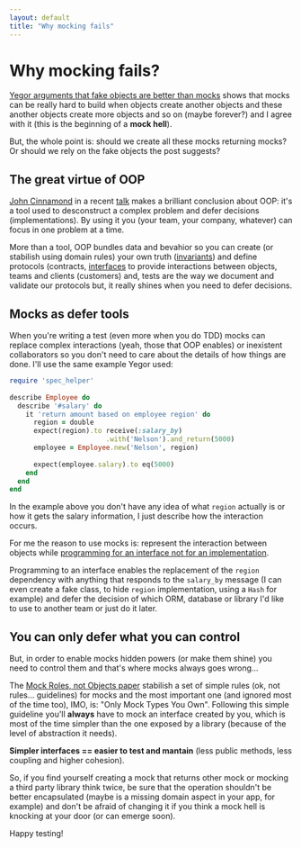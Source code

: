 ```yaml
---
layout: default
title: "Why mocking fails"
---
```


# Why mocking fails?

[Yegor arguments that fake objects are better than mocks](http://www.yegor256.com/2014/09/23/built-in-fake-objects.html) shows that mocks can be really hard to build when objects create another objects and these another objects create more objects and so on (maybe forever?) and I agree with it (this is the beginning of a **mock hell**).

But, the whole point is: should we create all these mocks returning mocks? Or should we rely on the fake objects the post suggests?

## The great virtue of OOP

[John Cinnamond](https://twitter.com/jcinnamond) in a recent [talk](http://brightonruby.com/2016/the-point-of-objects-john-cinnamond/) makes a brilliant conclusion about OOP: it's a tool used to desconstruct a complex problem and defer decisions (implementations). By using it you (your team, your company, whatever) can focus in one problem at a time.

More than a tool, OOP bundles data and bevahior so you can create (or stabilish using domain rules) your own truth ([invariants](https://en.wikipedia.org/wiki/Class_invariant)) and define protocols (contracts, [interfaces](https://pragprog.com/book/kpiod/interface-oriented-design) to provide interactions between objects, teams and clients (customers) and, tests are the way we document and validate our protocols but, it really shines when you need to defer decisions.

## Mocks as defer tools

When you're writing a test (even more when you do TDD) mocks can replace complex interactions (yeah, those that OOP enables) or inexistent collaborators so you don't need to care about the details of how things are done. I'll use the same example Yegor used:

```ruby
require 'spec_helper'
  
describe Employee do
  describe '#salary' do
    it 'return amount based on employee region' do
      region = double
      expect(region).to receive(:salary_by)
                        .with('Nelson').and_return(5000)
      employee = Employee.new('Nelson', region)
      
      expect(employee.salary).to eq(5000)
    end
  end
end
```

In the example above you don't have any idea of what `region` actually is or how it gets the salary information, I just describe how the interaction occurs.

For me the reason to use mocks is: represent the interaction between objects while [programming for an interface not for an implementation](http://www.artima.com/lejava/articles/designprinciples.html).

Programming to an interface enables the replacement of the `region` dependency with anything that responds to the `salary_by` message (I can even create a fake class, to hide `region` implementation, using a `Hash` for example) and defer the decision of which ORM, database or library I'd like to use to another team or just do it later.

## You can only defer what you can control

But, in order to enable mocks hidden powers (or make them shine) you need to control them and that's where mocks always goes wrong...

The [Mock Roles, not Objects paper](http://www.jmock.org/oopsla2004.pdf) stabilish a set of simple rules (ok, not rules... guidelines) for mocks and the most important one (and ignored most of the time too), IMO, is: "Only Mock Types You Own". Following this simple guideline you'll **always** have to mock an interface created by you, which is most of the time simpler than the one exposed by a library (because of the level of abstraction it needs).

**Simpler interfaces == easier to test and mantain** (less public methods, less coupling and higher cohesion).

So, if you find yourself creating a mock that returns other mock or mocking a third party library think twice, be sure that the operation shouldn't be better encapsulated (maybe is a missing domain aspect in your app, for example) and don't be afraid of changing it if you think a mock hell is knocking at your door (or can emerge soon).

Happy testing!
